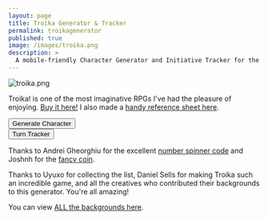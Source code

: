 ```yaml
---
layout: page
title: Troika Generator & Tracker
permalink: troikagenerator
published: true
image: /images/troika.png
description: >
  A mobile-friendly Character Generator and Initiative Tracker for the Troika! RPG.
---
```


![troika.png]({{site.url}}/images/troika.png)

Troika! is one of the most imaginative RPGs I've had the pleasure of enjoying. [Buy it here!](https://www.melsonia.com/troika-17-p.asp) I also made a [handy reference sheet here](/files/troikaRef.pdf).

<div class="row">
  <div class="col tightSpacing buttonWrapper"><button id="weaponButton" class="btn troikabtn btn-lg" onclick="generate(false)">Generate Character</button></div>
  <div class="col tightSpacing buttonWrapper"><button id="weaponButton" class="btn troikabtn btn-lg" onclick="showTracker()">Turn Tracker</button></div>
</div>

<div class="container generatorCard" id="charCard" style="display:none;">
  <div class="row">
    <div class="col-12" id="charClass">THIS IS BROKEN! FLEE!</div>
  </div>
  <hr class="tightSpacing">
  <div class="row">
    <div class="col-xl-6 col-12" id="descr">
    </div>
    <div class="col-xl-6 col-12" id="poss">
    </div>
  </div>
  <h3 style="text-align: center;">TAKE A SCREENSHOT SO YOU DON'T LOSE YOUR CHARACTER</h3>
</div>

<div class="container generatorCard" id="turnCard" style="display:none;">
  <div class="row">
    <div class="col" style="max-width: 250px;">
      <div class="number-input">
        <button onclick="this.parentNode.querySelector('input[type=number]').stepDown()"></button>
        <input class="quantity" min="0" name="quantity" value="4" type="number" max="20" id="turnPC">
        <button onclick="this.parentNode.querySelector('input[type=number]').stepUp()" class="plus"></button>
      </div>
    </div>
    <div class="col">
      <h2 class="tightSpacing">Player Characters</h2>
    </div>
  </div>


  <div class="row">
    <div class="col" style="max-width: 250px;">
      <div class="number-input">
        <button onclick="this.parentNode.querySelector('input[type=number]').stepDown()"></button>
        <input class="quantity" min="0" name="quantity" value="0" type="number" max="999" id="turnHench">
        <button onclick="this.parentNode.querySelector('input[type=number]').stepUp()" class="plus"></button>
      </div>
    </div>
    <div class="col">
      <h2 class="tightSpacing">Henchlings</h2>
    </div>
  </div>

  <div class="row">
    <div class="col" style="max-width: 250px;">
      <div class="number-input">
        <button onclick="this.parentNode.querySelector('input[type=number]').stepDown()"></button>
        <input class="quantity" min="0" name="quantity" value="10" type="number" max="999" id="turnEnemy">
        <button onclick="this.parentNode.querySelector('input[type=number]').stepUp()" class="plus"></button>
      </div>
    </div>
    <div class="col">
      <h2 class="tightSpacing">Combined Enemy Initiative</h2>
    </div>
  </div>

  <hr class="tightSpacing">
    <div class="coinDiv">
    <div class="coin" id="tokenCoin">
      <div id="coinText">New Round</div>
    </div>
  </div>

  <div class="row">
    <div class="col tightSpacing buttonWrapper"><button class="btn troikabtn btn-lg" onclick="turns('round')">New Round</button></div>
    <div class="col tightSpacing buttonWrapper"><button id="nextTurn" class="btn troikabtn btn-lg" onclick="turns('next')" style="display:none;">Next Turn</button></div>
  </div>

<div class="row" style="margin-top:20px;">
  <div class="col-md-8 col-12" id="tokenList" style="display:none;">
      <h3 class="tightSpacing">Set the numbers above then click "New Round".</h3>
  </div>
  <div class="col-md-4 col-12" id="turnList" style="display:none;">
      <h3 class="tightSpacing"></h3>
  </div>
</div>


</div>

Thanks to Andrei Gheorghiu for the excellent [number spinner code](https://stackoverflow.com/a/45396364/2611856) and Joshnh for the [fancy coin](http://jsfiddle.net/joshnh/Bz22S/).

Thanks to Uyuxo for collecting the list, Daniel Sells for making Troika such an incredible game, and all the creatives who contributed their backgrounds to this generator. You're all amazing!

You can view [ALL the backgrounds here](https://github.com/DavidSchirduan/davidschirduan.github.io/blob/master/_pages/troika.json).

<script async src="/_pages/troika.js" charset="utf-8"></script>